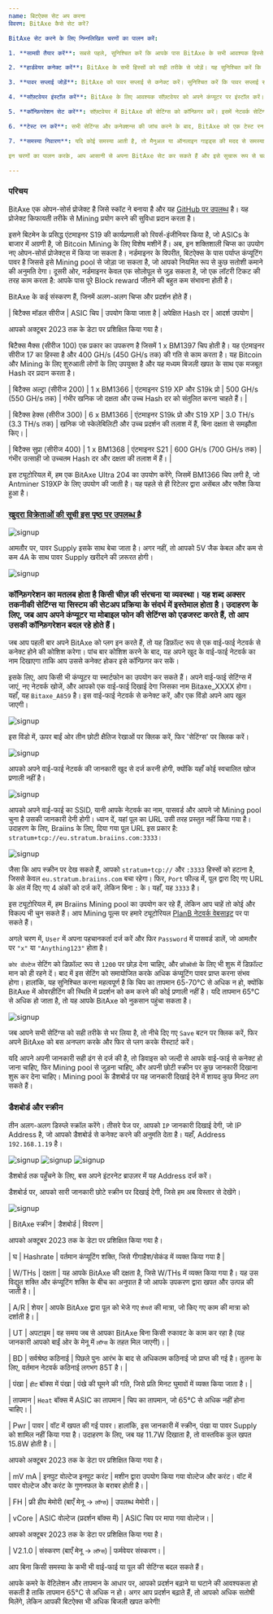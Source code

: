 ```yaml
---
name: बिटऐक्स सेट अप करना
विवरण: BitAxe कैसे सेट करें?

BitAxe सेट करने के लिए निम्नलिखित चरणों का पालन करें:

1. **सामग्री तैयार करें**: सबसे पहले, सुनिश्चित करें कि आपके पास BitAxe के सभी आवश्यक हिस्से और उपकरण हैं। इनमें हार्डवेयर, केबल्स और पावर सप्लाई शामिल हो सकते हैं।

2. **हार्डवेयर कनेक्ट करें**: BitAxe के सभी हिस्सों को सही तरीके से जोड़ें। यह सुनिश्चित करें कि सभी केबल्स सही पोर्ट्स में लगे हों और सब कुछ ठीक से फिट हो।

3. **पावर सप्लाई जोड़ें**: BitAxe को पावर सप्लाई से कनेक्ट करें। सुनिश्चित करें कि पावर सप्लाई सही वोल्टेज पर सेट है और सुरक्षित रूप से कनेक्टेड है।

4. **सॉफ़्टवेयर इंस्टॉल करें**: BitAxe के लिए आवश्यक सॉफ़्टवेयर को अपने कंप्यूटर पर इंस्टॉल करें। यह सॉफ़्टवेयर BitAxe के संचालन के लिए आवश्यक होगा।

5. **कॉन्फ़िगरेशन सेट करें**: सॉफ़्टवेयर में BitAxe की सेटिंग्स को कॉन्फ़िगर करें। इसमें नेटवर्क सेटिंग्स, माइनिंग पूल की जानकारी और अन्य आवश्यक विवरण शामिल हो सकते हैं।

6. **टेस्ट रन करें**: सभी सेटिंग्स और कनेक्शन्स की जांच करने के बाद, BitAxe को एक टेस्ट रन दें। यह सुनिश्चित करेगा कि सब कुछ सही तरीके से काम कर रहा है।

7. **समस्या निवारण**: यदि कोई समस्या आती है, तो मैनुअल या ऑनलाइन गाइड्स की मदद से समस्या का समाधान करें।

इन चरणों का पालन करके, आप आसानी से अपना BitAxe सेट कर सकते हैं और इसे सुचारू रूप से चला सकते हैं।

---
```

### परिचय

BitAxe एक ओपन-सोर्स प्रोजेक्ट है जिसे स्कॉट ने बनाया है और यह [GitHub पर उपलब्ध](https://github.com/skot/bitaxe) है। यह प्रोजेक्ट किफायती तरीके से Mining प्रयोग करने की सुविधा प्रदान करता है।

इसने बिटमेन के प्रसिद्ध एंटमाइनर S19 की कार्यप्रणाली को रिवर्स-इंजीनियर किया है, जो ASICs के बाजार में अग्रणी है, जो Bitcoin Mining के लिए विशेष मशीनें हैं। अब, इन शक्तिशाली चिप्स का उपयोग नए ओपन-सोर्स प्रोजेक्ट्स में किया जा सकता है। नर्डमाइनर के विपरीत, बिटऐक्स के पास पर्याप्त कंप्यूटिंग पावर है जिससे इसे Mining pool से जोड़ा जा सकता है, जो आपको नियमित रूप से कुछ सतोशी कमाने की अनुमति देगा। दूसरी ओर, नर्डमाइनर केवल एक सोलोपूल से जुड़ सकता है, जो एक लॉटरी टिकट की तरह काम करता है: आपके पास पूरे Block reward जीतने की बहुत कम संभावना होती है।

BitAxe के कई संस्करण हैं, जिनमें अलग-अलग चिप्स और प्रदर्शन होते हैं।

| बिटैक्स मॉडल सीरीज      | ASIC चिप | उपयोग किया जाता है          | अपेक्षित Hash दर            | आदर्श उपयोग                                                                                               |

आपको अक्टूबर 2023 तक के डेटा पर प्रशिक्षित किया गया है।

बिटैक्स मैक्स (सीरीज 100) एक प्रकार का उपकरण है जिसमें 1 x BM1397 चिप होती है। यह एंटमाइनर सीरीज 17 का हिस्सा है और 400 GH/s (450 GH/s तक) की गति से काम करता है। यह Bitcoin और Mining के लिए शुरुआती लोगों के लिए उपयुक्त है और यह मध्यम बिजली खपत के साथ एक मजबूत Hash दर प्रदान करता है।

| बिटैक्स अल्ट्रा (सीरीज 200) | 1 x BM1366 | एंटमाइनर S19 XP और S19k प्रो | 500 GH/s (550 GH/s तक) | गंभीर खनिक जो दक्षता और उच्च Hash दर को संतुलित करना चाहते हैं। |

| बिटैक्स हेक्स (सीरीज 300) | 6 x BM1366 | एंटमाइनर S19k प्रो और S19 XP | 3.0 TH/s (3.3 TH/s तक) | खनिक जो स्केलेबिलिटी और उच्च प्रदर्शन की तलाश में हैं, बिना दक्षता से समझौता किए। |

| बिटैक्स सुप्रा (सीरीज 400) | 1 x BM1368 | एंटमाइनर S21 | 600 GH/s (700 GH/s तक) | गंभीर उत्साही जो उच्चतम Hash दर और दक्षता की तलाश में हैं। |

इस ट्यूटोरियल में, हम एक BitAxe Ultra 204 का उपयोग करेंगे, जिसमें BM1366 चिप लगी है, जो Antminer S19XP के लिए उपयोग की जाती है। यह पहले से ही रिटेलर द्वारा असेंबल और फ्लैश किया हुआ है।

### [खुदरा विक्रेताओं की सूची इस पृष्ठ पर उपलब्ध है](https://bitaxe.org/legit.html)

![signup](assets/2.webp)

आमतौर पर, पावर Supply इसके साथ बेचा जाता है। अगर नहीं, तो आपको 5V जैक केबल और कम से कम 4A के साथ पावर Supply खरीदने की ज़रूरत होगी।

![signup](assets/1.webp)

### कॉन्फ़िगरेशन का मतलब होता है किसी चीज़ की संरचना या व्यवस्था। यह शब्द अक्सर तकनीकी सेटिंग्स या सिस्टम की सेटअप प्रक्रिया के संदर्भ में इस्तेमाल होता है। उदाहरण के लिए, जब आप अपने कंप्यूटर या मोबाइल फोन की सेटिंग्स को एडजस्ट करते हैं, तो आप उसकी कॉन्फ़िगरेशन बदल रहे होते हैं।

जब आप पहली बार अपने BitAxe को प्लग इन करते हैं, तो यह डिफ़ॉल्ट रूप से एक वाई-फाई नेटवर्क से कनेक्ट होने की कोशिश करेगा। पांच बार कोशिश करने के बाद, यह अपने खुद के वाई-फाई नेटवर्क का नाम दिखाएगा ताकि आप उससे कनेक्ट होकर इसे कॉन्फ़िगर कर सकें।

इसके लिए, आप किसी भी कंप्यूटर या स्मार्टफोन का उपयोग कर सकते हैं। अपने वाई-फाई सेटिंग्स में जाएं, नए नेटवर्क खोजें, और आपको एक वाई-फाई दिखाई देगा जिसका नाम Bitaxe_XXXX होगा। यहाँ, यह `Bitaxe_A859` है। इस वाई-फाई नेटवर्क से कनेक्ट करें, और एक विंडो अपने आप खुल जाएगी।

![signup](assets/3.webp)

इस विंडो में, ऊपर बाईं ओर तीन छोटी क्षैतिज रेखाओं पर क्लिक करें, फिर 'सेटिंग्स' पर क्लिक करें।

![signup](assets/4.webp)

आपको अपने वाई-फाई नेटवर्क की जानकारी खुद से दर्ज करनी होगी, क्योंकि यहाँ कोई स्वचालित खोज प्रणाली नहीं है।

![signup](assets/5.webp)

आपको अपने वाई-फाई का SSID, यानी आपके नेटवर्क का नाम, पासवर्ड और आपने जो Mining pool चुना है उसकी जानकारी देनी होगी। ध्यान दें, यहां पूल का URL उसी तरह प्रस्तुत नहीं किया गया है। उदाहरण के लिए, Braiins के लिए, दिया गया पूल URL इस प्रकार है: `stratum+tcp://eu.stratum.braiins.com:3333`।

![signup](assets/6.webp)

जैसा कि आप स्क्रीन पर देख सकते हैं, आपको `stratum+tcp://` और `:3333` हिस्सों को हटाना है, जिससे केवल `eu.stratum.braiins.com` बचा रहेगा। फिर, `Port` फील्ड में, पूल द्वारा दिए गए URL के अंत में दिए गए 4 अंकों को दर्ज करें, लेकिन बिना `:` के। यहाँ, यह `3333` है।

इस ट्यूटोरियल में, हम Braiins Mining pool का उपयोग कर रहे हैं, लेकिन आप चाहें तो कोई और विकल्प भी चुन सकते हैं। आप Mining पूल्स पर हमारे ट्यूटोरियल [PlanB नेटवर्क वेबसाइट](https://planb.network/en/tutorials/Mining) पर पा सकते हैं।

अगले चरण में, `User` में अपना पहचानकर्ता दर्ज करें और फिर `Password` में पासवर्ड डालें, जो आमतौर पर `"x"` या `"Anything123"` होता है।

`कोर वोल्टेज` सेटिंग को डिफ़ॉल्ट रूप से `1200` पर छोड़ देना चाहिए, और `फ्रीक्वेंसी` के लिए भी शुरू में डिफ़ॉल्ट मान को ही रहने दें। बाद में इस सेटिंग को समायोजित करके अधिक कंप्यूटिंग पावर प्राप्त करना संभव होगा। हालांकि, यह सुनिश्चित करना महत्वपूर्ण है कि चिप का तापमान 65-70°C से अधिक न हो, क्योंकि BitAxe में ओवरहीटिंग की स्थिति में प्रदर्शन को कम करने की कोई प्रणाली नहीं है। यदि तापमान 65°C से अधिक हो जाता है, तो यह आपके BitAxe को नुकसान पहुंचा सकता है।

![signup](assets/7.webp)

जब आपने सभी सेटिंग्स को सही तरीके से भर लिया है, तो नीचे दिए गए `Save` बटन पर क्लिक करें, फिर अपने BitAxe को बस अनप्लग करके और फिर से प्लग करके रीस्टार्ट करें।

यदि आपने अपनी जानकारी सही ढंग से दर्ज की है, तो डिवाइस को जल्दी से आपके वाई-फाई से कनेक्ट हो जाना चाहिए, फिर Mining pool से जुड़ना चाहिए, और अपनी छोटी स्क्रीन पर कुछ जानकारी दिखाना शुरू कर देना चाहिए। Mining pool के डैशबोर्ड पर यह जानकारी दिखाई देने में शायद कुछ मिनट लग सकते हैं।

### डैशबोर्ड और स्क्रीन

तीन अलग-अलग डिस्प्ले स्क्रॉल करेंगे। तीसरे पेज पर, आपको `IP` जानकारी दिखाई देगी, जो IP Address है, जो आपको डैशबोर्ड से कनेक्ट करने की अनुमति देता है। यहाँ, Address `192.168.1.19` है।

![signup](assets/8.webp) ![signup](assets/9.webp) ![signup](assets/10.webp)

डैशबोर्ड तक पहुँचने के लिए, बस अपने इंटरनेट ब्राउज़र में यह Address दर्ज करें।

डैशबोर्ड पर, आपको सारी जानकारी छोटे स्क्रीन पर दिखाई देगी, जिसे हम अब विस्तार से देखेंगे।

![signup](assets/11.webp)

| BitAxe स्क्रीन | डैशबोर्ड                                   | विवरण                                                                                                                                                                                                                   |

आपको अक्टूबर 2023 तक के डेटा पर प्रशिक्षित किया गया है।

| घ            | Hashrate                                    | वर्तमान कंप्यूटिंग शक्ति, जिसे गीगाहैश/सेकंड में व्यक्त किया गया है                                                                                                                                                                      |

| W/THs         | दक्षता                                      | यह आपके BitAxe की दक्षता है, जिसे W/THs में व्यक्त किया गया है। यह उस विद्युत शक्ति और कंप्यूटिंग शक्ति के बीच का अनुपात है जो आपके उपकरण द्वारा खपत और उत्पन्न की जाती है।                                                                          |

| A/R           | शेयर                                      | आपके BitAxe द्वारा पूल को भेजे गए `शेयरों` की मात्रा, जो किए गए काम की मात्रा को दर्शाती है।                                                                                                                          |

| UT            | अपटाइम                                      | वह समय जब से आपका BitAxe बिना किसी रुकावट के काम कर रहा है (यह जानकारी आपको बाईं ओर के मेनू में `लॉग्स` के तहत मिल जाएगी)।                                                                                                                |

| BD            | सर्वश्रेष्ठ कठिनाई                             | पिछले पुनः आरंभ के बाद से अधिकतम कठिनाई जो प्राप्त की गई है। तुलना के लिए, वर्तमान नेटवर्क कठिनाई लगभग 85T है।                                                                                                          |

| पंखा          | `हीट` बॉक्स में पंखा                        | पंखे की घूमने की गति, जिसे प्रति मिनट घुमावों में व्यक्त किया जाता है।                                                                                                                                                                    |

| तापमान       | `Heat` बॉक्स में ASIC का तापमान             | चिप का तापमान, जो 65°C से अधिक नहीं होना चाहिए।                                                                                                                                                                           |

| Pwr           | पावर                                       | वॉट में खपत की गई पावर। हालांकि, इस जानकारी में स्क्रीन, पंखा या पावर Supply को शामिल नहीं किया गया है। उदाहरण के लिए, जब यह 11.7W दिखाता है, तो वास्तविक कुल खपत 15.8W होती है।                    |

आपको अक्टूबर 2023 तक के डेटा पर प्रशिक्षित किया गया है।

| mV mA         | इनपुट वोल्टेज इनपुट करंट                 | मशीन द्वारा उपयोग किया गया वोल्टेज और करंट। वॉट में पावर वोल्टेज और करंट के गुणनफल के बराबर होती है।                                                                                                        |

| FH            | फ्री हीप मेमोरी (बाएँ मेनू -> `लॉग्स`)      | उपलब्ध मेमोरी।                                                                                                                                                                                                     |

| vCore         | ASIC वोल्टेज (प्रदर्शन बॉक्स में)            | ASIC चिप पर मापा गया वोल्टेज।                                                                                                                                                                                        |

आपको अक्टूबर 2023 तक के डेटा पर प्रशिक्षित किया गया है।

| V2.1.0       | संस्करण (बाएँ मेनू -> `लॉग्स`)               | फर्मवेयर संस्करण।                                                                                                                                                                                                         |

आप बिना किसी समस्या के कभी भी वाई-फाई या पूल की सेटिंग्स बदल सकते हैं।

आपके कमरे के वेंटिलेशन और तापमान के आधार पर, आपको प्रदर्शन बढ़ाने या घटाने की आवश्यकता हो सकती है ताकि तापमान 65°C से अधिक न हो। अगर आप प्रदर्शन बढ़ाते हैं, तो आपको अधिक सतोषी मिलेंगे, लेकिन आपकी बिटऐक्स भी अधिक बिजली खपत करेगी!